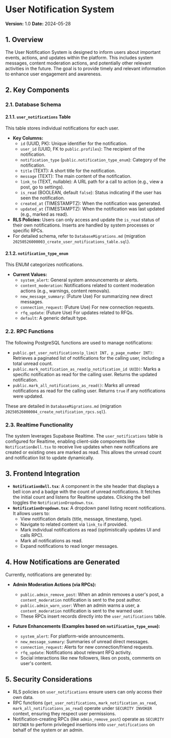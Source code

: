 # User Notification System

**Version:** 1.0
**Date:** 2024-05-28

## 1. Overview

The User Notification System is designed to inform users about important events, actions, and updates within the platform. This includes system messages, content moderation actions, and potentially other relevant activities in the future. The goal is to provide timely and relevant information to enhance user engagement and awareness.

## 2. Key Components

### 2.1. Database Schema

#### 2.1.1. `user_notifications` Table
This table stores individual notifications for each user.
*   **Key Columns:**
    *   `id` (UUID, PK): Unique identifier for the notification.
    *   `user_id` (UUID, FK to `public.profiles`): The recipient of the notification.
    *   `notification_type` (`public.notification_type_enum`): Category of the notification.
    *   `title` (TEXT): A short title for the notification.
    *   `message` (TEXT): The main content of the notification.
    *   `link_to` (TEXT, nullable): A URL path for a call to action (e.g., view a post, go to settings).
    *   `is_read` (BOOLEAN, default `false`): Status indicating if the user has seen the notification.
    *   `created_at` (TIMESTAMPTZ): When the notification was generated.
    *   `updated_at` (TIMESTAMPTZ): When the notification was last updated (e.g., marked as read).
*   **RLS Policies:** Users can only access and update the `is_read` status of their own notifications. Inserts are handled by system processes or specific RPCs.
*   For detailed schema, refer to `DatabaseMigrations.md` (migration `20250526000003_create_user_notifications_table.sql`).

#### 2.1.2. `notification_type_enum`
This ENUM categorizes notifications.
*   **Current Values:**
    *   `system_alert`: General system announcements or alerts.
    *   `content_moderation`: Notifications related to content moderation actions (e.g., warnings, content removals).
    *   `new_message_summary`: (Future Use) For summarizing new direct messages.
    *   `connection_request`: (Future Use) For new connection requests.
    *   `rfq_update`: (Future Use) For updates related to RFQs.
    *   `default`: A generic default type.

### 2.2. RPC Functions

The following PostgreSQL functions are used to manage notifications:

*   `public.get_user_notifications(p_limit INT, p_page_number INT)`: Retrieves a paginated list of notifications for the calling user, including a total unread count.
*   `public.mark_notification_as_read(p_notification_id UUID)`: Marks a specific notification as read for the calling user. Returns the updated notification.
*   `public.mark_all_notifications_as_read()`: Marks all unread notifications as read for the calling user. Returns `true` if any notifications were updated.

These are detailed in `DatabaseMigrations.md` (migration `20250526000004_create_notification_rpcs.sql`).

### 2.3. Realtime Functionality

The system leverages Supabase Realtime. The `user_notifications` table is configured for Realtime, enabling client-side components like `NotificationBell.tsx` to receive live updates when new notifications are created or existing ones are marked as read. This allows the unread count and notification list to update dynamically.

## 3. Frontend Integration

*   **`NotificationBell.tsx`**: A component in the site header that displays a bell icon and a badge with the count of unread notifications. It fetches the initial count and listens for Realtime updates. Clicking the bell toggles the `NotificationDropdown.tsx`.
*   **`NotificationDropdown.tsx`**: A dropdown panel listing recent notifications. It allows users to:
    *   View notification details (title, message, timestamp, type).
    *   Navigate to related content via `link_to` if provided.
    *   Mark individual notifications as read (optimistically updates UI and calls RPC).
    *   Mark all notifications as read.
    *   Expand notifications to read longer messages.

## 4. How Notifications are Generated

Currently, notifications are generated by:

*   **Admin Moderation Actions (via RPCs):**
    *   `public.admin_remove_post`: When an admin removes a user's post, a `content_moderation` notification is sent to the post author.
    *   `public.admin_warn_user`: When an admin warns a user, a `content_moderation` notification is sent to the warned user.
    *   These RPCs insert records directly into the `user_notifications` table.

*   **Future Enhancements (Examples based on `notification_type_enum`):**
    *   `system_alert`: For platform-wide announcements.
    *   `new_message_summary`: Summaries of unread direct messages.
    *   `connection_request`: Alerts for new connection/friend requests.
    *   `rfq_update`: Notifications about relevant RFQ activity.
    *   Social interactions like new followers, likes on posts, comments on user's content.

## 5. Security Considerations

*   RLS policies on `user_notifications` ensure users can only access their own data.
*   RPC functions (`get_user_notifications`, `mark_notification_as_read`, `mark_all_notifications_as_read`) operate under `SECURITY INVOKER` context, ensuring they respect user permissions.
*   Notification-creating RPCs (like `admin_remove_post`) operate as `SECURITY DEFINER` to perform privileged insertions into `user_notifications` on behalf of the system or an admin. 